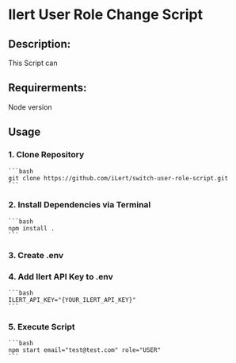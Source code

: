 # Ilert User Role Change Script

## Description:

This Script can 


## Requirerments:

Node version

## Usage 

### 1. Clone Repository 
    ```bash
    git clone https://github.com/iLert/switch-user-role-script.git
    ```

### 2. Install Dependencies via Terminal 
    ```bash
    npm install .
    ```

### 3. Create .env 

### 4. Add Ilert API Key to .env
    ```bash
    ILERT_API_KEY="{YOUR_ILERT_API_KEY}"
    ```

### 5. Execute Script
    ```bash
    npm start email="test@test.com" role="USER"
    ```




